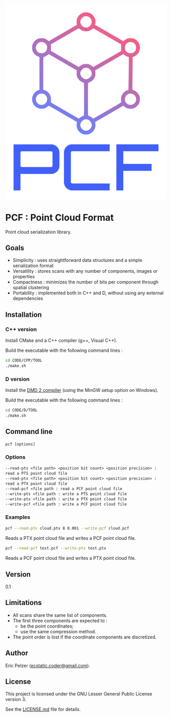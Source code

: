 ![](https://github.com/senselogic/PCF/blob/master/LOGO/pcf.png)

# PCF : Point Cloud Format

Point cloud serialization library.

## Goals

* Simplicity : uses straightforward data structures and a simple serialization format
* Versatility : stores scans with any number of components, images or properties
* Compactness : minimizes the number of bits per component through spatial clustering
* Portability : implemented both in C++ and D, without using any external dependencies

## Installation

### C++ version

Install CMake and a C++ compiler (g++, Visual C++).

Build the executable with the following command lines :

```bash
cd CODE/CPP/TOOL
./make.sh
```

### D version

Install the [DMD 2 compiler](https://dlang.org/download.html) (using the MinGW setup option on Windows).

Build the executable with the following command lines :

```bash
cd CODE/D/TOOL
./make.sh
```

## Command line

```
pcf [options]
```

### Options

```
--read-pts <file path> <position bit count> <position precision> : read a PTS point cloud file
--read-ptx <file path> <position bit count> <position precision> : read a PTX point cloud file
--read-pcf <file path : read a PCF point cloud file
--write-pts <file path : write a PTS point cloud file
--write-ptx <file path : write a PTX point cloud file
--write-pcf <file path : write a PCF point cloud file
```

### Examples

```bash
pcf --read-ptx cloud.ptx 8 0.001 --write-pcf cloud.pcf
```

Reads a PTX point cloud file and writes a PCF point cloud file.

```bash
pcf --read-pcf test.pcf --write-ptx test.ptx
```

Reads a PCF point cloud file and writes a PTX point cloud file.

## Version

0.1

## Limitations

* All scans share the same list of components.
* The first three components are expected to :
  * be the point coordinates;
  * use the same compression method.
* The point order is lost if the coordinate components are discretized.

## Author

Eric Pelzer (ecstatic.coder@gmail.com).

## License

This project is licensed under the GNU Lesser General Public License version 3.

See the [LICENSE.md](LICENSE.md) file for details.
